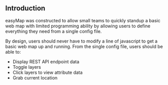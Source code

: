 ## Introduction

easyMap was constructed to allow small teams to quickly standup a basic web map with limited programming ability by allowing users to define everything they need from a single config file. 

By design, users should never have to modify a line of javascript to get a basic web map up and running. From the single config file, users should be able to:

- Display REST API endpoint data
- Toggle layers
- Click layers to view attribute data
- Grab current location
